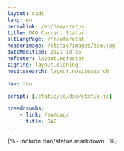 ```yaml
---
layout: cadc
lang: en
permalink: /en/dao/status
title: DAO Current Status
altLangPage: /fr/ofa/etat
headerimage: /static/images/dao.jpg
dateModified: 2021-10-25
nofooter: layout.nofooter
signing: layout.signing
nositesearch: layout.nositesearch

nav: dao

script: [/static/js/dao/status.js]

breadcrumbs:
    - link: /en/dao/
      title: DAO
---
```


{%- include dao/status.markdown -%}

